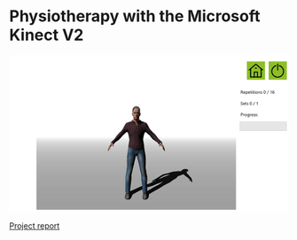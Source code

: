 # Physiotherapy with the Microsoft Kinect V2

![Screenshot](https://raw.githubusercontent.com/vshulev/kinect-physiotherapy/master/screenshot.png)

[Project report](https://github.com/vshulev/kinect-physiotherapy/blob/master/final-year-project.pdf)
